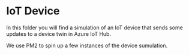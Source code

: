# IoT Device

In this folder you will find a simulation of an IoT device that sends some updates to a device twin in Azure IoT Hub.

We use PM2 to spin up a few instances of the device sumulation.
